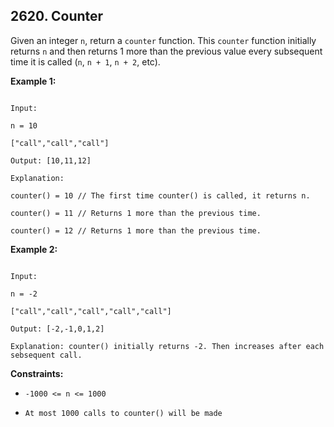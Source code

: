 ## 2620. Counter

Given an integer `n`, return a `counter` function. This `counter` function initially returns `n` and then returns 1 more than the previous value every subsequent time it is called (`n`, `n + 1`, `n + 2`, etc).

**Example 1:**

```

Input:

n = 10

["call","call","call"]

Output: [10,11,12]

Explanation:

counter() = 10 // The first time counter() is called, it returns n.

counter() = 11 // Returns 1 more than the previous time.

counter() = 12 // Returns 1 more than the previous time.

```

**Example 2:**

```

Input:

n = -2

["call","call","call","call","call"]

Output: [-2,-1,0,1,2]

Explanation: counter() initially returns -2. Then increases after each sebsequent call.

```

**Constraints:**

- `-1000 <= n <= 1000`

- `At most 1000 calls to counter() will be made`
